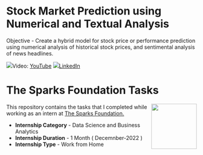 # Stock Market Prediction using Numerical and Textual Analysis
Objective - Create a hybrid model for stock price or performance prediction using numerical analysis of historical stock prices, and sentimental analysis of news headlines. 

<img src = "https://www.flaticon.com/free-icon/youtube_2504965">Video: [YouTube](https://www.youtube.com/watch?v=2YzfNQNjOk0)
<img src = "https://cdn-icons-png.flaticon.com/128/174/174857.png">[LinkedIn](https://www.linkedin.com/in/aditya-gupta-aa7524201/)

# The Sparks Foundation Tasks
<img align = right height = 120 width = 120 src = https://www.thesparksfoundationsingapore.org/images/logo_small.png> 

This repository contains the tasks that I completed while working as an intern at [The Sparks Foundation.](https://www.thesparksfoundationsingapore.org/) 

- **Internship Category** - Data Science and Business Analytics 
- **Internship Duration** - 1 Month ( Decemnber-2022 ) 
- **Internship Type** - Work from Home
